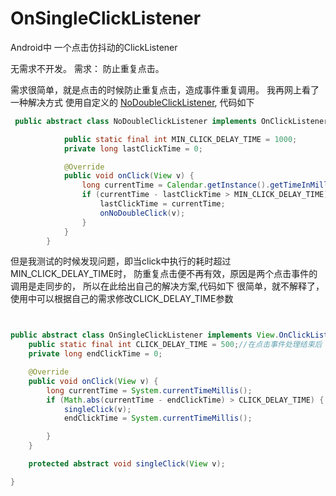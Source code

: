 # OnSingleClickListener
Android中 一个点击仿抖动的ClickListener

无需求不开发。
  需求： 防止重复点击。

需求很简单，就是点击的时候防止重复点击，造成事件重复调用。
我再网上看了一种解决方式  使用自定义的 [NoDoubleClickListener](http://www.barryzhang.com/archives/410),
代码如下
```java
 public abstract class NoDoubleClickListener implements OnClickListener {

            public static final int MIN_CLICK_DELAY_TIME = 1000;
            private long lastClickTime = 0;

            @Override
            public void onClick(View v) {
                long currentTime = Calendar.getInstance().getTimeInMillis();
                if (currentTime - lastClickTime > MIN_CLICK_DELAY_TIME) {
                    lastClickTime = currentTime;
                    onNoDoubleClick(v);
                } 
            }   
        }
```

但是我测试的时候发现问题，即当click中执行的耗时超过 MIN_CLICK_DELAY_TIME时， 防重复点击便不再有效，原因是两个点击事件的调用是走同步的，
所以在此给出自己的解决方案,代码如下 很简单，就不解释了，使用中可以根据自己的需求修改CLICK_DELAY_TIME参数
```java


public abstract class OnSingleClickListener implements View.OnClickListener {
    public static final int CLICK_DELAY_TIME = 500;//在点击事件处理结束后 的500毫秒的时间内不处理点击事件
    private long endClickTime = 0;

    @Override
    public void onClick(View v) {
        long currentTime = System.currentTimeMillis();
        if (Math.abs(currentTime - endClickTime) > CLICK_DELAY_TIME) {
            singleClick(v);
            endClickTime = System.currentTimeMillis();

        }
    }

    protected abstract void singleClick(View v);

}
```

